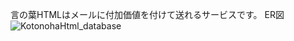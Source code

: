 言の葉HTMLはメールに付加価値を付けて送れるサービスです。
ER図
![KotonohaHtml_database](https://user-images.githubusercontent.com/63891531/90623390-5be23080-e251-11ea-870e-c3b86210f818.png)
